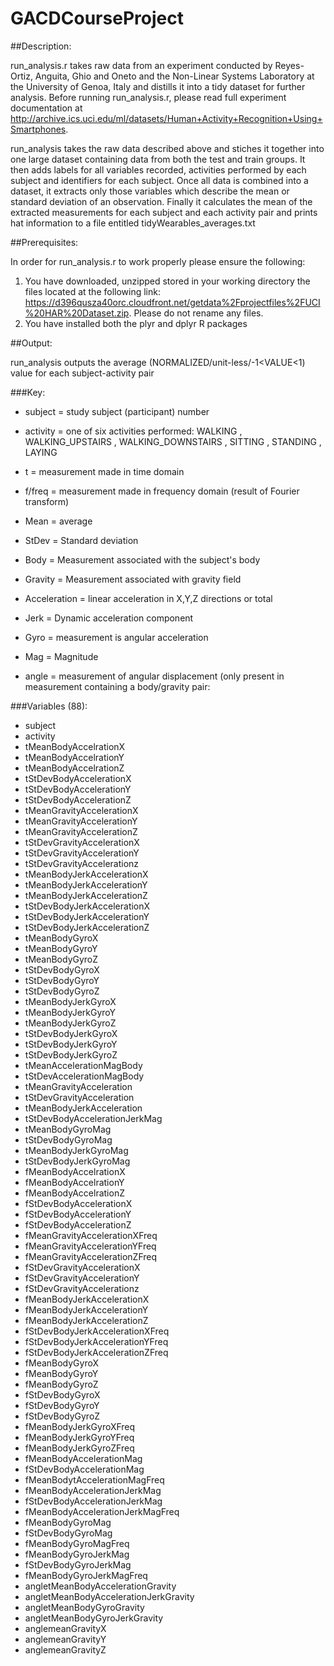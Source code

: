 # GACDCourseProject

##Description:

run_analysis.r takes raw data from an experiment conducted by Reyes-Ortiz, Anguita, Ghio and Oneto and the Non-Linear Systems Laboratory at the University of Genoa, Italy and distills it into a tidy dataset for further analysis. Before running run_analysis.r, please read full experiment documentation at http://archive.ics.uci.edu/ml/datasets/Human+Activity+Recognition+Using+Smartphones.

run_analysis takes the raw data described above and stiches it together into one large dataset containing data from both the test and train groups. It then adds labels for all variables recorded, activities performed by each subject and identifiers for each subject. Once all data is combined into a dataset, it extracts only those variables which describe the mean or standard deviation of an observation. Finally it calculates the mean of the extracted measurements for each subject and each activity pair and prints hat information to a file entitled tidyWearables_averages.txt

##Prerequisites:

In order for run_analysis.r to work properly please ensure the following:

1. You have downloaded, unzipped stored in your working directory the files located at the following link: https://d396qusza40orc.cloudfront.net/getdata%2Fprojectfiles%2FUCI%20HAR%20Dataset.zip. Please do not rename any files.
2. You have installed both the plyr and dplyr R packages

##Output:

run_analysis outputs the average (NORMALIZED/unit-less/-1<VALUE<1) value for each subject-activity pair

###Key:

* subject = study subject (participant) number
* activity = one of six activities performed: WALKING
, WALKING_UPSTAIRS
, WALKING_DOWNSTAIRS
, SITTING
, STANDING
, LAYING

* t = measurement made in time domain
* f/freq = measurement made in frequency domain (result of Fourier transform)
* Mean = average
* StDev = Standard deviation
* Body = Measurement associated with the subject's body
* Gravity = Measurement associated with gravity field
* Acceleration = linear acceleration in X,Y,Z directions or total
* Jerk = Dynamic acceleration component
* Gyro = measurement is angular acceleration
* Mag = Magnitude
* angle = measurement of angular displacement (only present in measurement containing a body/gravity pair:

###Variables (88):

* subject
* activity
* tMeanBodyAccelrationX
* tMeanBodyAccelrationY
* tMeanBodyAccelrationZ
* tStDevBodyAccelerationX
* tStDevBodyAccelerationY
* tStDevBodyAccelerationZ
* tMeanGravityAccelerationX
* tMeanGravityAccelerationY
* tMeanGravityAccelerationZ
* tStDevGravityAccelerationX
* tStDevGravityAccelerationY
* tStDevGravityAccelerationz
* tMeanBodyJerkAccelerationX
* tMeanBodyJerkAccelerationY
* tMeanBodyJerkAccelerationZ
* tStDevBodyJerkAccelerationX
* tStDevBodyJerkAccelerationY
* tStDevBodyJerkAccelerationZ
* tMeanBodyGyroX
* tMeanBodyGyroY
* tMeanBodyGyroZ
* tStDevBodyGyroX
* tStDevBodyGyroY
* tStDevBodyGyroZ
* tMeanBodyJerkGyroX
* tMeanBodyJerkGyroY
* tMeanBodyJerkGyroZ
* tStDevBodyJerkGyroX
* tStDevBodyJerkGyroY
* tStDevBodyJerkGyroZ
* tMeanAccelerationMagBody
* tStDevAccelerationMagBody
* tMeanGravityAcceleration
* tStDevGravityAcceleration
* tMeanBodyJerkAcceleration
* tStDevBodyAccelerationJerkMag
* tMeanBodyGyroMag
* tStDevBodyGyroMag
* tMeanBodyJerkGyroMag
* tStDevBodyJerkGyroMag
* fMeanBodyAccelrationX
* fMeanBodyAccelrationY
* fMeanBodyAccelrationZ
* fStDevBodyAccelerationX
* fStDevBodyAccelerationY
* fStDevBodyAccelerationZ
* fMeanGravityAccelerationXFreq
* fMeanGravityAccelerationYFreq
* fMeanGravityAccelerationZFreq
* fStDevGravityAccelerationX
* fStDevGravityAccelerationY
* fStDevGravityAccelerationz
* fMeanBodyJerkAccelerationX
* fMeanBodyJerkAccelerationY
* fMeanBodyJerkAccelerationZ
* fStDevBodyJerkAccelerationXFreq
* fStDevBodyJerkAccelerationYFreq
* fStDevBodyJerkAccelerationZFreq
* fMeanBodyGyroX
* fMeanBodyGyroY
* fMeanBodyGyroZ
* fStDevBodyGyroX
* fStDevBodyGyroY
* fStDevBodyGyroZ
* fMeanBodyJerkGyroXFreq
* fMeanBodyJerkGyroYFreq
* fMeanBodyJerkGyroZFreq
* fMeanBodyAccelerationMag
* fStDevBodyAccelerationMag
* fMeanBodytAccelerationMagFreq
* fMeanBodyAccelerationJerkMag
* fStDevBodyAccelerationJerkMag
* fMeanBodyAccelerationJerkMagFreq
* fMeanBodyGyroMag
* fStDevBodyGyroMag
* fMeanBodyGyroMagFreq
* fMeanBodyGyroJerkMag
* fStDevBodyGyroJerkMag
* fMeanBodyGyroJerkMagFreq
* angletMeanBodyAccelerationGravity
* angletMeanBodyAccelerationJerkGravity
* angletMeanBodyGyroGravity
* angletMeanBodyGyroJerkGravity
* anglemeanGravityX
* anglemeanGravityY
* anglemeanGravityZ
